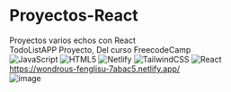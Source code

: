 # Proyectos-React
Proyectos varios echos con React  
TodoListAPP Proyecto, Del curso FreecodeCamp  
![JavaScript](https://img.shields.io/badge/javascript-%23323330.svg?style=for-the-badge&logo=javascript&logoColor=%23F7DF1E) ![HTML5](https://img.shields.io/badge/html5-%23E34F26.svg?style=for-the-badge&logo=html5&logoColor=white) ![Netlify](https://img.shields.io/badge/netlify-%23000000.svg?style=for-the-badge&logo=netlify&logoColor=#00C7B7) ![TailwindCSS](https://img.shields.io/badge/tailwindcss-%2338B2AC.svg?style=for-the-badge&logo=tailwind-css&logoColor=white) ![React](https://img.shields.io/badge/react-%2320232a.svg?style=for-the-badge&logo=react&logoColor=%2361DAFB)    
https://wondrous-fenglisu-7abac5.netlify.app/  
![image](https://user-images.githubusercontent.com/56416438/230691857-e1adfa22-d997-41bb-85cf-1ab877b52e42.png)
